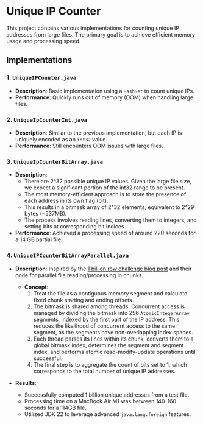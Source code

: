 # Unique IP Counter

This project contains various implementations for counting unique IP addresses from large files. The primary goal is to achieve efficient memory usage and processing speed.

## Implementations

### 1. `UniqueIPCounter.java`
- **Description**: Basic implementation using a `HashSet` to count unique IPs.
- **Performance**: Quickly runs out of memory (OOM) when handling large files.

### 2. `UniqueIpCounterInt.java`
- **Description**: Similar to the previous implementation, but each IP is uniquely encoded as an `int32` value.
- **Performance**: Still encounters OOM issues with large files.

### 3. `UniqueIpCounterBitArray.java`
- **Description**: 
  - There are 2^32 possible unique IP values. Given the large file size, we expect a significant portion of the int32 range to be present.
  - The most memory-efficient approach is to store the presence of each address in its own flag (bit).
  - This results in a bitmask array of 2^32 elements, equivalent to 2^29 bytes (~537MB).
  - The process involves reading lines, converting them to integers, and setting bits at corresponding bit indices.
- **Performance**: Achieved a processing speed of around 220 seconds for a 14 GB partial file.

### 4. `UniqueIPCounterBitArrayParallel.java`
- **Description**: Inspired by the [1 billion row challenge blog post](https://questdb.io/blog/billion-row-challenge-step-by-step/) and their code for parallel file reading/processing in chunks.
  
  - **Concept**:
    1. Treat the file as a contiguous memory segment and calculate fixed chunk starting and ending offsets.
    2. The bitmask is shared among threads. Concurrent access is managed by dividing the bitmask into 256 `AtomicIntegerArray` segments, indexed by the first part of the IP address. This reduces the likelihood of concurrent access to the same segment, as the segments have non-overlapping index spaces.
    3. Each thread parses its lines within its chunk, converts them to a global bitmask index, determines the segment and segment index, and performs atomic read-modify-update operations until successful.
    4. The final step is to aggregate the count of bits set to 1, which corresponds to the total number of unique IP addresses.

- **Results**: 
  - Successfully computed 1 billion unique addresses from a test file.
  - Processing time on a MacBook Air M1 was between 140-160 seconds for a 114GB file.
  - Utilized JDK 22 to leverage advanced `java.lang.foreign` features.
